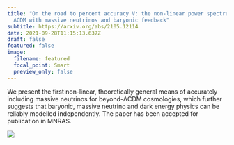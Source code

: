 ```yaml
---
title: "On the road to percent accuracy V: the non-linear power spectrum beyond
  ΛCDM with massive neutrinos and baryonic feedback"
subtitle: https://arxiv.org/abs/2105.12114
date: 2021-09-28T11:15:13.637Z
draft: false
featured: false
image:
  filename: featured
  focal_point: Smart
  preview_only: false
---
```

We present the first non-linear, theoretically general means of accurately including massive neutrinos for beyond-ΛCDM cosmologies, which further suggests that baryonic, massive neutrino and dark energy physics can be reliably modelled independently. The paper has been accepted for publication in MNRAS.

![](screen-shot-2021-09-28-at-13.17.17.png)